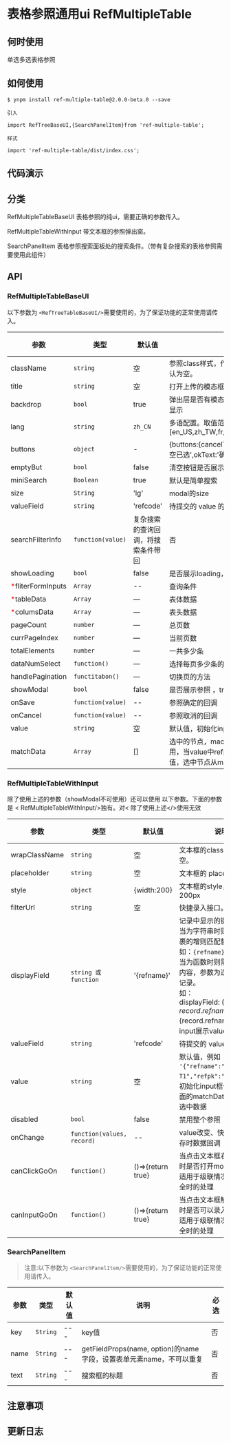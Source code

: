 # 表格参照通用ui RefMultipleTable 


## 何时使用

单选多选表格参照


## 如何使用

```
$ ynpm install ref-multiple-table@2.0.0-beta.0 --save

引入

import RefTreeBaseUI,{SearchPanelItem}from 'ref-multiple-table';

样式

import 'ref-multiple-table/dist/index.css';

```


## 代码演示


## 分类

RefMultipleTableBaseUI
      表格参照的纯ui，需要正确的参数传入。

RefMultipleTableWithInput
    带文本框的参照弹出窗。

SearchPanelItem
    表格参照搜索面板处的搜索条件。（带有复杂搜索的表格参照需要使用此组件）


## API

### RefMultipleTableBaseUI

以下参数为 `<RefTreeTableBaseUI/>`需要使用的，为了保证功能的正常使用请传入。

参数 | 类型 |默认值| 说明 | 必选
---|---|--- | --- | ---
className |`string`|空 | 参照class样式，作用于弹出层的样式，默认为空。 | 否
title |``string``|空 |打开上传的模态框显示的标题文字 | 否
backdrop |`bool`| true |弹出层是否有模态层，true 显示，false 不显示 | 否
lang|`string`| `zh_CN` |多语配置。取值范围[en_US,zh_TW,fr_FR,de_DE,ja_JP,zh_CN] | 否
buttons|`object`| - |{buttons:{cancelText:'取消',clearText:'清空已选',okText:'确认'}} 按钮文字展示| 否
emptyBut| `bool` | false| 清空按钮是否展示 |否
miniSearch| `Boolean`|true|默认是简单搜索|否
size|`String`|'lg'|modal的size|否
valueField |``string``|'refcode' |待提交的 value 的键。 | 否
searchFilterInfo | `function(value)`| 复杂搜索的查询回调，将搜索条件带回| 否
showLoading | `bool` | false | 是否展示loading，多用于请求中| 否
<span style="color:red;">*</span>fliterFormInputs| `Array`| -- | 查询条件| 否
<span style="color:red;">*</span>tableData | `Array` | — | 表体数据 | 否
<span style="color:red;">*</span>columsData | `Array`| — | 表头数据 | 否
pageCount |`number`| — |总页数 | 否
currPageIndex| `number`| — |当前页数 | 否
totalElements | `number`| — |一共多少条 | 否
dataNumSelect | `function()`| — |选择每页多少条的回调函数 | 否
handlePagination| `functitabon()`| — |切换页的方法 | 否
showModal | `bool` | false | 是否展示参照 ，true显示，false不显示| 否
onSave | `function(value)` | -- | 参照确定的回调| 否
onCancel | `function(value)` | -- | 参照取消的回调| 否
value| ``string``|空|默认值，初始化input框值|否
matchData | `Array` | [] | 选中的节点，macthData和value配合使用，当value中refpk不为空且matchData有值，选中节点从matchData中获取| 否


### RefMultipleTableWithInput

除了使用上述<RefMultipleTableBaseUI/>的参数（showModal不可使用）还可以使用 以下参数。下面的参数是 < RefMultipleTableWithInput/>独有。对<
除了使用上述</>使用无效


参数 | 类型 |默认值| 说明 | 必选
---|---|--- | --- | ---
wrapClassName|`string`|空 | 文本框的class样，默认为空。 | 否
placeholder|`string`| 空 |文本框的 placeholder | 否
style| `object`| {width:200}| 文本框的style，默认宽度200px | 否 
filterUrl| `string`|空|快捷录入接口。|否
displayField |<code>string 或 function</code>|'{refname}' |记录中显示的键。<br/>当为字符串时则会根据`{}`包裹的增则匹配替换。<br/>如：`{refname}`<br/>当为函数时则需自定义返回内容，参数为迭代已选择的记录。<br/>如：<br/>displayField: (record)=>  ${record.refname}-${record.refname}，是input展示value| 否
valueField |``string``|'refcode' |待提交的 value 的键。 | 否
value| ``string``|空|默认值，例如 `'{"refname":"初级-T1","refpk":"level1"}'`。初始化input框值，搭配上面的matchData初始化表格选中数据|否
disabled|`bool`| false |禁用整个参照 | 否
onChange|`function(values, record)`|--|value改变、快捷录入和保存时数据回调|否
canClickGoOn|`function()`| ()=>{return true}|当点击文本框右侧弹出按钮时是否打开modal<br>适用于级联情况下当选择不全时的处理| 否 
canInputGoOn|`function()`| ()=>{return true}|当点击文本框触发快捷录入时是否可以录入<br>适用于级联情况下当选择不全时的处理| 否 

### SearchPanelItem  
> 注意:以下参数为 `<SearchPanelItem/>`需要使用的，为了保证功能的正常使用请传入。

参数 | 类型 |默认值| 说明 | 必选
---|---|--- | --- | ---
key | `String` | --- | key值 | 否
name | `String` | --- | getFieldProps(name, option)的name字段，设置表单元素name，不可以重复| 否
text| `String`| ---|搜索框的标题| 否


## 注意事项

## 更新日志